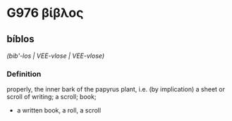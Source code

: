 # G976 βίβλος

## bíblos

_(bib'-los | VEE-vlose | VEE-vlose)_

### Definition

properly, the inner bark of the papyrus plant, i.e. (by implication) a sheet or scroll of writing; a scroll; book; 

- a written book, a roll, a scroll
